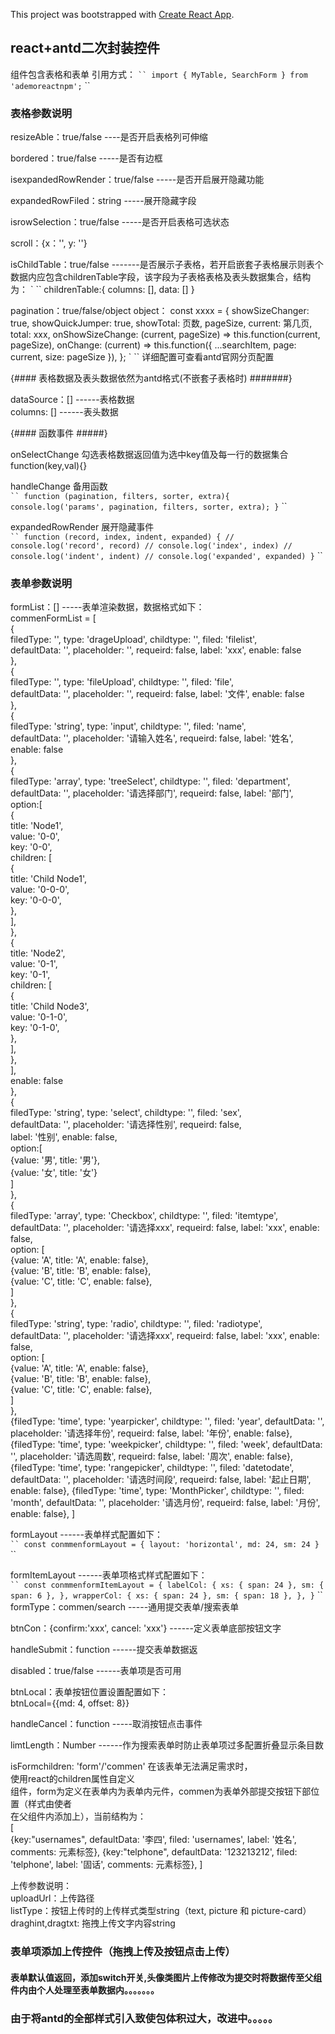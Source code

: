 This project was bootstrapped with [Create React App](https://github.com/facebook/create-react-app).

## react+antd二次封装控件

组件包含表格和表单
引用方式：
` ``
import { MyTable, SearchForm } from 'ademoreactnpm';
` ``

### 表格参数说明

resizeAble：true/false ----是否开启表格列可伸缩

bordered：true/false  -----是否有边框

isexpandedRowRender：true/false -----是否开启展开隐藏功能

expandedRowFiled：string -----展开隐藏字段

isrowSelection：true/false -----是否开启表格可选状态

scroll：{x：'', y: ''}

isChildTable：true/false -------是否展示子表格，若开启嵌套子表格展示则表个数据内应包含childrenTable字段，该字段为子表格表格及表头数据集合，结构为：
` ``
childrenTable:{
  columns: [],
  data: []
}

pagination：true/false/object
object：
const xxxx = {
  showSizeChanger: true,
  showQuickJumper: true,
  showTotal: 页数,
  pageSize,
  current: 第几页,
  total: xxx,
  onShowSizeChange: (current, pageSize) => this.function(current, pageSize),
  onChange: (current) => this.function({
    ...searchItem,
    page: current,
    size: pageSize
  }),
};
` ``
详细配置可查看antd官网分页配置<br>

{#### 表格数据及表头数据依然为antd格式(不嵌套子表格时) #######}<br>

dataSource：[] ------表格数据<br>
columns: [] ------表头数据<br>

{#### 函数事件 #####}<br>

onSelectChange 勾选表格数据返回值为选中key值及每一行的数据集合function(key,val){}<br>

handleChange 备用函数<br>
` ``
function (pagination, filters, sorter, extra){
  console.log('params', pagination, filters, sorter, extra);
}
` ``

expandedRowRender  展开隐藏事件<br>
` ``
function (record, index, indent, expanded) {
  // console.log('record', record)
  // console.log('index', index)
  // console.log('indent', indent)
  // console.log('expanded', expanded)
}
` ``


### 表单参数说明
formList：[] -----表单渲染数据，数据格式如下：<br>
commenFormList = [<br>
  {<br>
  filedType: '', type: 'drageUpload', childtype: '', filed: 'filelist', <br>defaultData: '', placeholder: '', requeird: false, label: 'xxx', enable: false<br>},<br>
  {<br>filedType: '', type: 'fileUpload', childtype: '', filed: 'file',<br> defaultData: '', placeholder: '', requeird: false, label: '文件', enable: false<br>},<br>
  {<br>
    filedType: 'string', type: 'input', childtype: '', filed: 'name', <br>defaultData: '', placeholder: '请输入姓名', requeird: false, label: '姓名', enable: false<br>
  },<br>
  {<br>
    filedType: 'array', type: 'treeSelect', childtype: '', filed: 'department', <br>
    defaultData: '', placeholder: '请选择部门', requeird: false, label: '部门',<br>
    option:[<br>
      {<br>
        title: 'Node1',<br>
        value: '0-0',<br>
        key: '0-0',<br>
        children: [<br>
          {<br>
            title: 'Child Node1',<br>
            value: '0-0-0',<br>
            key: '0-0-0',<br>
          },<br>
        ],<br>
      },<br>
      {<br>
        title: 'Node2',<br>
        value: '0-1',<br>
        key: '0-1',<br>
        children: [<br>
          {<br>
            title: 'Child Node3',<br>
            value: '0-1-0',<br>
            key: '0-1-0',<br>
          },<br>
        ],<br>
      },<br>
    ], <br>
    enable: false<br>
  },<br>
  {<br>
    filedType: 'string', type: 'select', childtype: '', filed: 'sex', <br>defaultData: '', placeholder: '请选择性别', requeird: false, <br>label: '性别', enable: false,<br>
    option:[<br>
      {value: '男', title: '男'},<br>
      {value: '女', title: '女'}<br>
    ]<br>
  },<br>
  {<br>
    filedType: 'array', type: 'Checkbox', childtype: '', filed: 'itemtype', <br>defaultData: '', placeholder: '请选择xxx', requeird: false, label: 'xxx', enable: false,<br>
    option: [<br>
      {value: 'A', title: 'A', enable: false},<br>
      {value: 'B', title: 'B', enable: false},<br>
      {value: 'C', title: 'C', enable: false},<br>
    ]<br>
  },<br>
  {<br>
    filedType: 'string', type: 'radio', childtype: '', filed: 'radiotype', <br>defaultData: '', placeholder: '请选择xxx', requeird: false, label: 'xxx', enable: false,<br>
    option: [<br>
      {value: 'A', title: 'A', enable: false},<br>
      {value: 'B', title: 'B', enable: false},<br>
      {value: 'C', title: 'C', enable: false},<br>
    ]<br>
  },<br>
  {filedType: 'time', type: 'yearpicker', childtype: '', filed: 'year', defaultData: '', placeholder: '请选择年份', requeird: false, label: '年份', enable: false},
  {filedType: 'time', type: 'weekpicker', childtype: '', filed: 'week', defaultData: '', placeholder: '请选周数', requeird: false, label: '周次', enable: false},
  {filedType: 'time', type: 'rangepicker', childtype: '', filed: 'datetodate', defaultData: '', placeholder: '请选时间段', requeird: false, label: '起止日期', enable: false},
  {filedType: 'time', type: 'MonthPicker', childtype: '', filed: 'month', defaultData: '', placeholder: '请选月份', requeird: false, label: '月份', enable: false},
]<br>

formLayout ------表单样式配置如下：<br>
` ``
const conmmenformLayout = {
  layout: 'horizontal',
  md: 24,
  sm: 24
}
` ``
<br>

formItemLayout ------表单项格式样式配置如下：<br>
` ``
const conmmenformItemLayout = {
  labelCol: {
    xs: { span: 24 },
    sm: { span: 6 },
  },
  wrapperCol: {
    xs: { span: 24 },
    sm: { span: 18 },
  },
}
` ``
<br>
formType：commen/search -----通用提交表单/搜索表单<br>

btnCon：{confirm:'xxx', cancel: 'xxx'} ------定义表单底部按钮文字<br>

handleSubmit：function  ------提交表单数据返<br>

disabled：true/false ------表单项是否可用<br>

btnLocal：表单按钮位置设置配置如下：<br>
btnLocal={{md: 4, offset: 8}}<br>

handleCancel：function -----取消按钮点击事件<br>

limtLength：Number ------作为搜索表单时防止表单项过多配置折叠显示条目数<br>

isFormchildren: 'form'/'commen' 在该表单无法满足需求时，<br>使用react的children属性自定义<br>组件，form为定义在表单内为表单内元件，commen为表单外部提交按钮下部位置（样式由使者<br>在父组件内添加上），当前结构为：<br>
[<br>
  {key:"usernames", defaultData: '李四', filed: 'usernames', label: '姓名', comments: 元素标签},
  {key:"telphone", defaultData: '123213212', filed: 'telphone', label: '固话', comments: 元素标签},
]<br>

上传参数说明：<br>
uploadUrl：上传路径<br>
listType：按钮上传时的上传样式类型string（text, picture 和 picture-card）<br>
draghint,dragtxt: 拖拽上传文字内容string<br>

### 表单项添加上传控件（拖拽上传及按钮点击上传）
#### 表单默认值返回，添加switch开关,头像类图片上传修改为提交时将数据传至父组件内由个人处理至表单数据内。。。。。。。
### 由于将antd的全部样式引入致使包体积过大，改进中。。。。。




